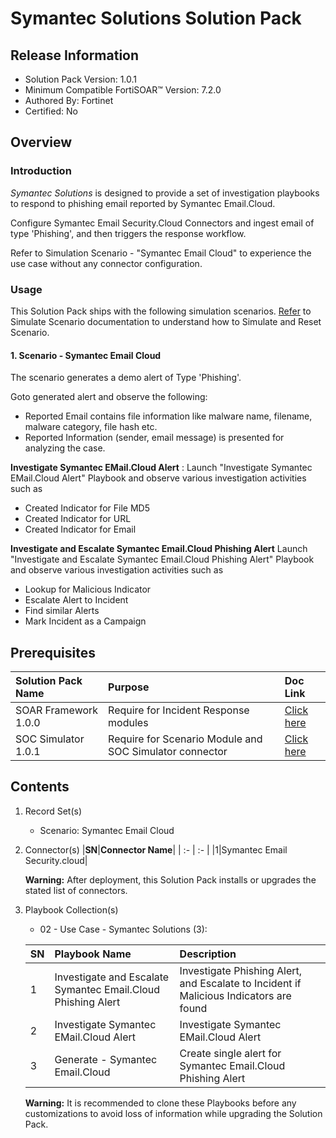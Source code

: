 # Symantec Solutions Solution Pack

## Release Information

- Solution Pack Version: 1.0.1
- Minimum Compatible FortiSOAR™ Version: 7.2.0
- Authored By: Fortinet
- Certified: No

## Overview

### Introduction

*Symantec Solutions* is designed to provide a set of investigation playbooks to respond to phishing email reported by Symantec Email.Cloud.

Configure Symantec Email Security.Cloud Connectors and ingest email of type 'Phishing', and then triggers the response workflow.

Refer to Simulation Scenario - "Symantec Email Cloud" to experience the use case without any connector configuration.

### Usage

This Solution Pack ships with the following simulation scenarios. [Refer](https://github.com/fortinet-fortisoar/solution-pack-soc-simulator/blob/develop/docs/solution-pack-guide.md) to Simulate Scenario documentation to understand how to Simulate and Reset Scenario.

#### 1. Scenario - Symantec Email Cloud

The scenario generates a demo alert of Type 'Phishing'.

Goto generated alert and observe the following:

- Reported Email contains file information like malware name, filename, malware category, file hash etc.
- Reported Information (sender, email message) is presented for analyzing the case.

**Investigate Symantec EMail.Cloud Alert** : Launch "Investigate Symantec EMail.Cloud Alert" Playbook and observe various investigation activities such as

- Created Indicator for File MD5
- Created Indicator for URL
- Created Indicator for Email

**Investigate and Escalate Symantec Email.Cloud Phishing Alert** Launch "Investigate and Escalate Symantec Email.Cloud Phishing Alert" Playbook and observe various investigation activities such as

- Lookup for Malicious Indicator
- Escalate Alert to Incident
- Find similar Alerts
- Mark Incident as a Campaign

## Prerequisites

|**Solution Pack Name**|**Purpose**|**Doc Link**|
| :- | :- | :- |
|SOAR Framework 1.0.0|Require for Incident Response modules|[Click here](https://github.com/fortinet-fortisoar/solution-pack-soar-framework/blob/develop/README.md)|
|SOC Simulator 1.0.1|Require for Scenario Module and SOC Simulator connector| [Click here](https://github.com/fortinet-fortisoar/solution-pack-soc-simulator/blob/develop/README.md)|

## Contents

1. Record Set(s)
    - Scenario: Symantec Email Cloud
2. Connector(s)
    |**SN**|**Connector Name**|
    | :- | :- |
    |1|Symantec Email Security.cloud|

     **Warning:** After deployment, this Solution Pack installs or upgrades the stated list of connectors.
3. Playbook Collection(s)
    - 02 - Use Case - Symantec Solutions (3):

    |**SN**|**Playbook Name**|**Description**|
    | :- | :- | :- |
    |1|Investigate and Escalate Symantec Email.Cloud Phishing Alert|Investigate Phishing Alert, and Escalate to Incident if Malicious Indicators are found|
    |2|Investigate Symantec EMail.Cloud Alert|Investigate Symantec EMail.Cloud Alert|
    |3|Generate - Symantec Email.Cloud | Create single alert for Symantec Email.Cloud Phishing Alert|

     **Warning:** It is recommended to clone these Playbooks before any customizations to avoid loss of information while upgrading the Solution Pack.
